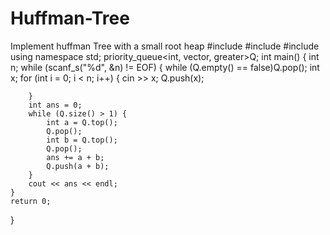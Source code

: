 # Huffman-Tree
Implement huffman Tree with a small root heap
#include<iostream>
#include<queue>
#include<functional>
using namespace std;
priority_queue<int, vector<int>, greater<int>>Q;
int main() {
	int n;
	while (scanf_s("%d", &n) != EOF) {
		while (Q.empty() == false)Q.pop();
		int x;
		for (int i = 0; i < n; i++) {
			cin >> x;
			Q.push(x);

		}
		int ans = 0;
		while (Q.size() > 1) {
			int a = Q.top();
			Q.pop();
			int b = Q.top();
			Q.pop();
			ans += a + b;
			Q.push(a + b);
		}
		cout << ans << endl;
	}
	return 0;
}

